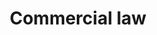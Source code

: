---
title: Commercial law
longTitle: 'Commercial law'
tags:
- gccommon
french:
- "[[Droit commercial]]"
usedFor:
- "[[Business law]]"
- "[[Trade law]]"
---